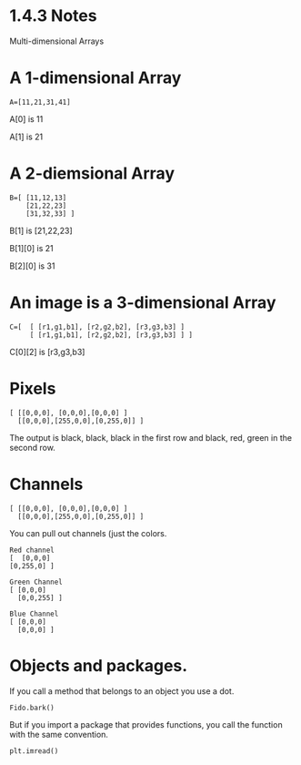 # 1.4.3 Notes

Multi-dimensional Arrays

# A 1-dimensional Array

```
A=[11,21,31,41]
```

A[0] is 11

A[1] is 21

# A 2-diemsional Array

```
B=[ [11,12,13]
    [21,22,23]
    [31,32,33] ]
```

B[1] is [21,22,23]

B[1][0] is 21

B[2][0] is 31

# An image is a 3-dimensional Array

```
C=[  [ [r1,g1,b1], [r2,g2,b2], [r3,g3,b3] ]
     [ [r1,g1,b1], [r2,g2,b2], [r3,g3,b3] ] ]
```

C[0][2] is [r3,g3,b3] 

# Pixels

```
[ [[0,0,0], [0,0,0],[0,0,0] ]
  [[0,0,0],[255,0,0],[0,255,0]] ]
```

The output is black, black, black in the first row and black, red, green in the second row.

# Channels

```
[ [[0,0,0], [0,0,0],[0,0,0] ]
  [[0,0,0],[255,0,0],[0,255,0]] ]
```

You can pull out channels (just the colors.

```
Red channel
[  [0,0,0]
[0,255,0] ]

Green Channel
[ [0,0,0]
  [0,0,255] ]

Blue Channel
[ [0,0,0]
  [0,0,0] ]
```

# Objects and packages.

If you call a method that belongs to an object you use a dot.

```
Fido.bark()
```

But if you import a package that provides functions, you call the function with the same convention.

```
plt.imread()
```
